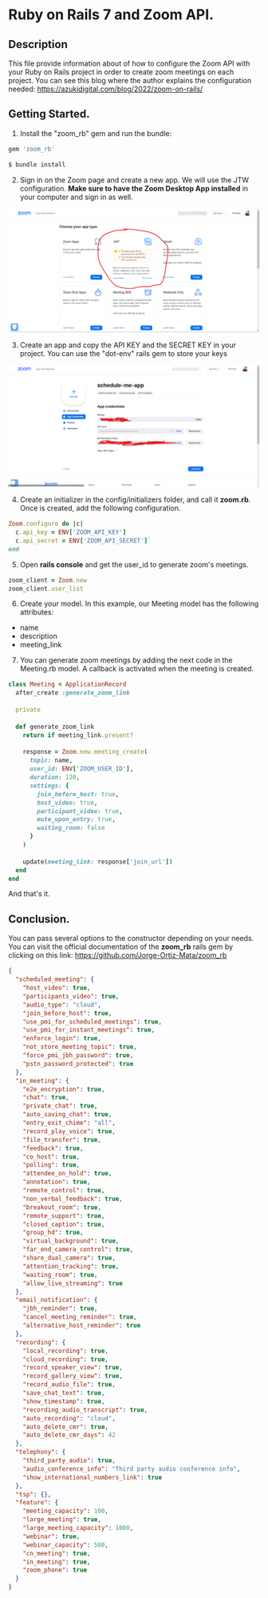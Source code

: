 # Ruby on Rails 7 and Zoom API.

## Description

This file provide information about of how to configure the Zoom API with your Ruby on Rails project in order to create zoom meetings
on each project. You can see this blog where the author explains the configuration needed: https://azukidigital.com/blog/2022/zoom-on-rails/

## Getting Started.

1. Install the "zoom_rb" gem and run the bundle:

```ruby
gem 'zoom_rb'
```

```bash
$ bundle install
```

2. Sign in on the Zoom page and create a new app. We will use the JTW configuration. **Make sure to have the Zoom Desktop App installed** in your computer and sign in as well.

![](./images/zoom-01.png)

3. Create an app and copy the API KEY and the SECRET KEY in your project. You can use the "dot-env" rails gem to store your keys

![](./images/zoom-02.png)

4. Create an initializer in the config/initializers folder, and call it **zoom.rb**. Once is created, add the following configuration.

```ruby
Zoom.configure do |c|
  c.api_key = ENV['ZOOM_API_KEY']
  c.api_secret = ENV['ZOOM_API_SECRET']`
end
```

5. Open **rails console** and get the user_id to generate zoom's meetings.

```ruby
zoom_client = Zoom.new
zoom_client.user_list
```

6. Create your model. In this example, our Meeting model has the following attributes:

- name
- description
- meeting_link

7. You can generate zoom meetings by adding the next code in the Meeting.rb model. A callback is activated when the meeting is created.

```ruby
class Meeting < ApplicationRecord
  after_create :generate_zoom_link

  private

  def generate_zoom_link
    return if meeting_link.present?

    response = Zoom.new.meeting_create(
      topic: name,
      user_id: ENV['ZOOM_USER_ID'],
      duration: 120,
      settings: {
        join_before_host: true,
        host_video: true,
        participant_video: true,
        mute_upon_entry: true,
        waiting_room: false
      }
    )

    update(meeting_link: response['join_url'])
  end
end
```

And that's it.

## Conclusion.

You can pass several options to the constructor depending on your needs. You can visit the official documentation of the **zoom_rb** rails gem by clicking on this link: https://github.com/Jorge-Ortiz-Mata/zoom_rb

```json
{
  "scheduled_meeting": {
    "host_video": true,
    "participants_video": true,
    "audio_type": "cloud",
    "join_before_host": true,
    "use_pmi_for_scheduled_meetings": true,
    "use_pmi_for_instant_meetings": true,
    "enforce_login": true,
    "not_store_meeting_topic": true,
    "force_pmi_jbh_password": true,
    "pstn_password_protected": true
  },
  "in_meeting": {
    "e2e_encryption": true,
    "chat": true,
    "private_chat": true,
    "auto_saving_chat": true,
    "entry_exit_chime": "all",
    "record_play_voice": true,
    "file_transfer": true,
    "feedback": true,
    "co_host": true,
    "polling": true,
    "attendee_on_hold": true,
    "annotation": true,
    "remote_control": true,
    "non_verbal_feedback": true,
    "breakout_room": true,
    "remote_support": true,
    "closed_caption": true,
    "group_hd": true,
    "virtual_background": true,
    "far_end_camera_control": true,
    "share_dual_camera": true,
    "attention_tracking": true,
    "waiting_room": true,
    "allow_live_streaming": true
  },
  "email_notification": {
    "jbh_reminder": true,
    "cancel_meeting_reminder": true,
    "alternative_host_reminder": true
  },
  "recording": {
    "local_recording": true,
    "cloud_recording": true,
    "record_speaker_view": true,
    "record_gallery_view": true,
    "record_audio_file": true,
    "save_chat_text": true,
    "show_timestamp": true,
    "recording_audio_transcript": true,
    "auto_recording": "cloud",
    "auto_delete_cmr": true,
    "auto_delete_cmr_days": 42
  },
  "telephony": {
    "third_party_audio": true,
    "audio_conference_info": "Third party audio conference info",
    "show_international_numbers_link": true
  },
  "tsp": {},
  "feature": {
    "meeting_capacity": 100,
    "large_meeting": true,
    "large_meeting_capacity": 1000,
    "webinar": true,
    "webinar_capacity": 500,
    "cn_meeting": true,
    "in_meeting": true,
    "zoom_phone": true
  }
}
```
